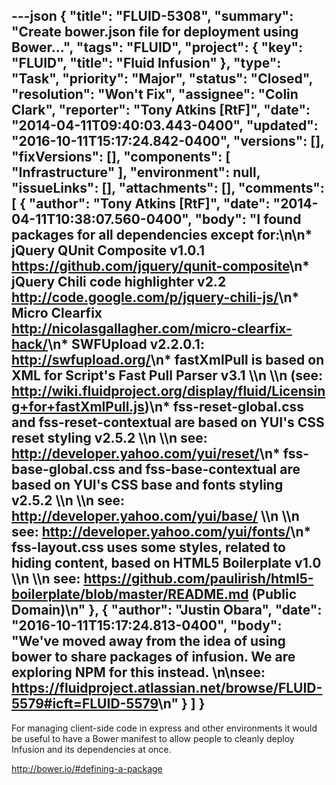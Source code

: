 ---json
{
  "title": "FLUID-5308",
  "summary": "Create bower.json file for deployment using Bower...",
  "tags": "FLUID",
  "project": {
    "key": "FLUID",
    "title": "Fluid Infusion"
  },
  "type": "Task",
  "priority": "Major",
  "status": "Closed",
  "resolution": "Won't Fix",
  "assignee": "Colin Clark",
  "reporter": "Tony Atkins [RtF]",
  "date": "2014-04-11T09:40:03.443-0400",
  "updated": "2016-10-11T15:17:24.842-0400",
  "versions": [],
  "fixVersions": [],
  "components": [
    "Infrastructure"
  ],
  "environment": null,
  "issueLinks": [],
  "attachments": [],
  "comments": [
    {
      "author": "Tony Atkins [RtF]",
      "date": "2014-04-11T10:38:07.560-0400",
      "body": "I found packages for all dependencies except for:\n\n* jQuery QUnit Composite v1.0.1 <https://github.com/jquery/qunit-composite>\n* jQuery Chili code highlighter v2.2 <http://code.google.com/p/jquery-chili-js/>\n* Micro Clearfix <http://nicolasgallagher.com/micro-clearfix-hack/>\n* SWFUpload v2.2.0.1: <http://swfupload.org/>\n* fastXmlPull is based on XML for Script's Fast Pull Parser v3.1 \\\n  \\\n  &#x20;     (see: <http://wiki.fluidproject.org/display/fluid/Licensing+for+fastXmlPull.js>)\n* fss-reset-global.css and fss-reset-contextual are based on YUI's CSS reset styling v2.5.2 \\\n  \\\n  &#x20;     see: <http://developer.yahoo.com/yui/reset/>\n* fss-base-global.css and fss-base-contextual are based on YUI's CSS base and fonts styling v2.5.2 \\\n  \\\n  &#x20;     see: <http://developer.yahoo.com/yui/base/> \\\n  \\\n  &#x20;     see: <http://developer.yahoo.com/yui/fonts/>\n* fss-layout.css uses some styles, related to hiding content, based on HTML5 Boilerplate v1.0 \\\n  \\\n  &#x20;     see: <https://github.com/paulirish/html5-boilerplate/blob/master/README.md> (Public Domain)\n"
    },
    {
      "author": "Justin Obara",
      "date": "2016-10-11T15:17:24.813-0400",
      "body": "We've moved away from the idea of using bower to share packages of infusion. We are exploring NPM for this instead.&#x20;\n\nsee: <https://fluidproject.atlassian.net/browse/FLUID-5579#icft=FLUID-5579>\n"
    }
  ]
}
---
For managing client-side code in express and other environments it would be useful to have a Bower manifest to allow people to cleanly deploy Infusion and its dependencies at once.

<http://bower.io/#defining-a-package>

        